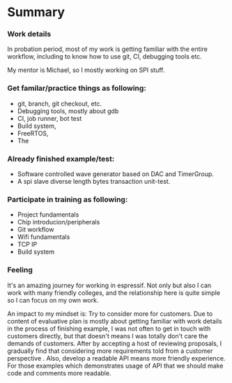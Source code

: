 # Summary

### Work details
In probation period, most of my work is getting familiar with the entire workflow, including to know how to use git, CI, debugging tools etc.

My mentor is Michael, so I mostly working on SPI stuff.




### Get familar/practice things as following:
- git, branch, git checkout, etc.
- Debugging tools, mostly about gdb
- CI, job runner, bot test
- Build system,
- FreeRTOS,
- The

### Already finished example/test:
- Software controlled wave generator based on DAC and TimerGroup.
- A spi slave diverse length bytes transaction unit-test.

### Participate in training as following:
- Project fundamentals
- Chip introducion/peripherals
- Git workflow
- Wifi fundamentals
- TCP IP
- Build system

### Feeling
It's an amazing journey for working in espressif. Not only but also I can work with many friendly colleges, and the relationship here is quite simple so I can focus on my own work.

An impact to my mindset is: Try to consider more for customers. Due to content of evaluative plan is mostly about getting familiar with work details in the process of finishing example, I was not often to get in touch with customers directly, but that doesn't means I was totally don't care the demands of customers. After by accepting a host of reviewing proposals, I gradually find that considering more requirements told from a customer perspective . Also, develop a readable API means more friendly experience. For those examples which demonstrates usage of API that we should make code and comments more readable.
